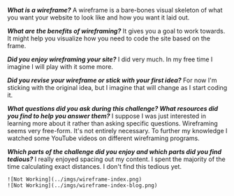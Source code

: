 ***What is a wireframe?***
	A wireframe is a bare-bones visual skeleton of what you want your website to look like and how you want it laid out.

***What are the benefits of wireframing?***
	It gives you a goal to work towards. It might help you visualize how you need to code the site based on the frame.

***Did you enjoy wireframing your site?***
	I did very much. In my free time I imagine I will play with it some more.

***Did you revise your wireframe or stick with your first idea?***
	For now I'm sticking with the original idea, but I imagine that will change as I start coding it.

***What questions did you ask during this challenge? What resources did you find to help you answer them?***
	I suppose I was just interested in learning more about it rather than asking specific questions. Wireframing seems very free-form. It's not entirely necessary. To further my knowledge I watched some YouTube videos on different wireframing programs.

***Which parts of the challenge did you enjoy and which parts did you find tedious?***
	I really enjoyed spacing out my content. I spent the majority of the time calculating exact distances. I don't find this tedious yet.

	![Not Working](../imgs/wireframe-index.png)
	![Not Working](../imgs/wireframe-index-blog.png)